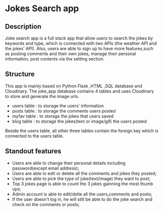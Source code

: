 # Jokes Search app

## Description

Joke search app is a full stack app that allow users to search the jokes by keywords and type, which is connected with two APIs (the weather API and the jokes' API). Also, users are able to sign up to have more features,such as posting comments and their own jokes, manage their personal information, post contents via the setting section.

## Structure

This app is mainly based on Python Flask ,HTML ,SQL database and Cloudinary. The joke_app database contains 4 tables and uses Cloudinary to store and generate the image urls.

- users table : to storage the users' information
- posts table : to storage the comments users posted
- myfav table : to storage the jokes that users saved
- blog table : to storage the jokes(text or image/gif) the users posted

Beside the users table, all other three tables contain the foreign key which is connected to the users table.

## Standout features

- Users are able to change their personal details including password(except email address);
- Users are able to edit or delete all the comments and jokes they posted;
- Users are able to pick the type of joke(text/image) they want to post;
- Top 3 jokes page is able to count the 3 jokes gainning the most thumb ups;
- Admin account is able to edit/delte all the users,comments and posts;
- If the user doesn't log in, he will still be able to do the joke search and check on the comments or posts;
